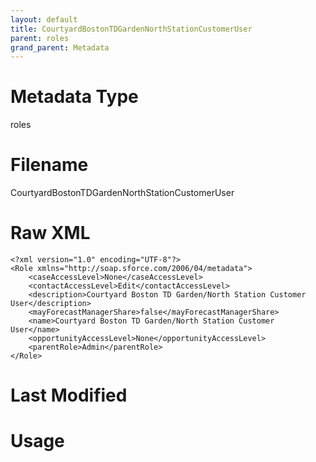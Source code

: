 ```yaml
---
layout: default
title: CourtyardBostonTDGardenNorthStationCustomerUser
parent: roles
grand_parent: Metadata
---
```

# Metadata Type
roles


# Filename 
CourtyardBostonTDGardenNorthStationCustomerUser


# Raw XML
```
<?xml version="1.0" encoding="UTF-8"?>
<Role xmlns="http://soap.sforce.com/2006/04/metadata">
    <caseAccessLevel>None</caseAccessLevel>
    <contactAccessLevel>Edit</contactAccessLevel>
    <description>Courtyard Boston TD Garden/North Station Customer User</description>
    <mayForecastManagerShare>false</mayForecastManagerShare>
    <name>Courtyard Boston TD Garden/North Station Customer User</name>
    <opportunityAccessLevel>None</opportunityAccessLevel>
    <parentRole>Admin</parentRole>
</Role>
```


# Last Modified


# Usage
